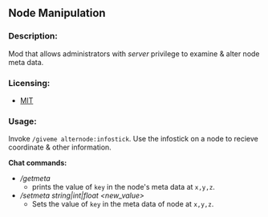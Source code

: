 ## Node Manipulation

### Description:

Mod that allows administrators with *server* privilege to examine & alter node meta data.

### Licensing:

- [MIT](LICENSE.txt)

### Usage:

Invoke `/giveme alternode:infostick`. Use the infostick on a node to recieve coordinate & other information.

**Chat commands:**

- */getmeta <x> <y> <z> <key>*
  - prints the value of `key` in the node's meta data at `x,y,z`.
- */setmeta <x> <y> <z> string|int|float <key> <new_value>*
  - Sets the value of `key` in the meta data of node at `x,y,z`.
